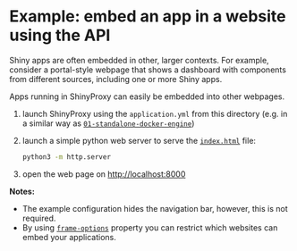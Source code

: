 # Example: embed an app in a website using the API

Shiny apps are often embedded in other, larger contexts. For example, consider a
portal-style webpage that shows a dashboard with components from different
sources, including one or more Shiny apps.

Apps running in ShinyProxy can easily be embedded into other webpages.

1. launch ShinyProxy using the `application.yml` from this directory (e.g. in a similar way as [`01-standalone-docker-engine`](../01-standalone-docker-engine))
2. launch a simple python web server to serve the [`index.html`](index.html) file:
    
    ```bash
    python3 -m http.server
    ```
   
3. open the web page on <http://localhost:8000>

**Notes:**
* The example configuration hides the navigation bar, however, this is not
  required.
* By
  using [`frame-options`](https://shinyproxy.io/documentation/configuration/#frame-options)
  property you can restrict which websites can embed your applications.
